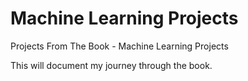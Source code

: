 # Machine Learning Projects
 Projects From The Book - Machine Learning Projects
 
 This will document my journey through the book.
